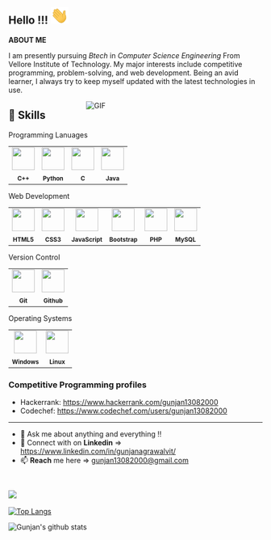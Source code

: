 ## Hello !!!  <img src="https://github.com/ABSphreak/ABSphreak/blob/master/gifs/Hi.gif" width="35px">

**ABOUT ME** 

I am presently pursuing *Btech* in *Computer Science Engineering* From Vellore Institute of Technology.
My major interests include competitive programming, problem-solving, and web development.
Being an avid learner, I always try to keep myself updated with the latest technologies in use.

<img align="right" alt="GIF" src="https://miro.medium.com/max/875/1*Urc28sbnORGOW5oyohQ06g.gif" width="350px" />


## 🚀 Skills
 Programming Lanuages
 <table>
 <tr>
  <td align="center"><img src="https://simpleicons.org/icons/cplusplus.svg" width="45px" height="45px" /><br/><sub><b>C++</b></sub></td>
  <td align="center"><img src="https://simpleicons.org/icons/python.svg" width="45px" height="45px" /><br/><sub><b>Python</b></sub></td>
  <td align="center"><img src="https://simpleicons.org/icons/c.svg" width="45px" height="45px" /><br/><sub><b>C</b></sub></td>
  <td align="center"><img src="https://simpleicons.org/icons/java.svg" width="45px" height="45px" /><br/><sub><b>Java</b></sub></td>
 </tr>
 </table>
 Web Development
 <table>
 <tr>
  <td align="center"><img src="https://simpleicons.org/icons/html5.svg" width="45px" height="45px" /><br/><sub><b>HTML5</b></sub></td>
  <td align="center"><img src="https://simpleicons.org/icons/css3.svg" width="45px" height="45px" /><br/><sub><b>CSS3</b></sub></td>
  <td align="center"><img src="https://simpleicons.org/icons/javascript.svg" width="45px" height="45px" /><br/><sub><b>JavaScript</b></sub></td>
  <td align="center"><img src="https://simpleicons.org/icons/bootstrap.svg" width="45px" height="45px" /><br/><sub><b>Bootstrap</b></sub></td>
  <td align="center"><img src="https://simpleicons.org/icons/php.svg" width="45px" height="45px" /><br/><sub><b>PHP</b></sub></td>
  <td align="center"><img src="https://simpleicons.org/icons/mysql.svg" width="45px" height="45px" /><br/><sub><b>MySQL</b></sub></td>
 </tr>
 </table>
 Version Control
 <table>
 <tr>
  <td align="center"><img src="https://simpleicons.org/icons/git.svg" width="45px" height="45px" /><br/><sub><b>Git</b></sub></td>
  <td align="center"><img src="https://simpleicons.org/icons/github.svg" width="45px" height="45px" /><br/><sub><b>Github</b></sub></td>
 </tr>
 </table>
 Operating Systems
 <table>
 <tr>
  <td align="center"><img src="https://simpleicons.org/icons/windows.svg" width="45px" height="45px" /><br/><sub><b>Windows</b></sub></td>
  <td align="center"><img src="https://simpleicons.org/icons/linux.svg" width="45px" height="45px" /><br/><sub><b>Linux</b></sub></td>
 </tr>
</table>

### Competitive Programming profiles
- Hackerrank: https://www.hackerrank.com/gunjan13082000
- Codechef: https://www.codechef.com/users/gunjan13082000
<hr>

- 💬 Ask me about anything and everything !! 
- 💬 Connect with on **Linkedin** => https://www.linkedin.com/in/gunjanagrawalvit/ 
- 📫 **Reach** me here => gunjan13082000@gmail.com 

<br/>
 <p>
  <a href="https://www.linkedin.com/in/gunjanagrawalvit/">
    <img src="https://img.shields.io/badge/linkedin-%230077B5.svg?&style=for-the-badge&logo=linkedin&logoColor=white">
  </a>
</p>

[![Top Langs](https://github-readme-stats.vercel.app/api/top-langs/?username=GunjanMA&layout=compact)](https://github.com/anuraghazra/github-readme-stats)

![Gunjan's github stats](https://github-readme-stats.vercel.app/api?username=GunjanMA&count_private=true&show_icons=true)
